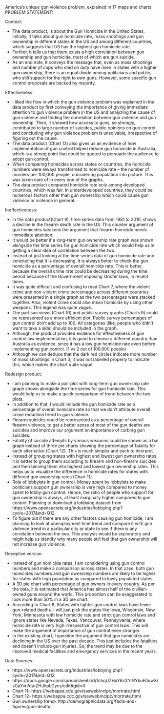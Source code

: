 America’s unique gun violence problem, explained in 17 maps and charts
PROBLEM STATEMENT:

Context:
<ul>
<li>The data product, is about the Gun Homicide in the United States. Initially, it talks about gun homicide rate, mass shootings and gun ownership in different states in the US and among different countries, which suggests that US has the highest gun homicide rate. 
<li>Further, it tells us that there exists a high correlation between gun ownership and gun homicide, most of which are gun suicide.
<li>As an end note, it conveys the message that, even as mass shootings and number of cops who died on duty have risen in states with a higher gun ownership, there is an equal divide among politicians and public, who still support for the right to own guns. However, some specific gun control proposals are backed by majority. </ul>

Effectiveness:
<ul>
<li>I liked the flow in which the gun violence problem was explained in the data product by first conveying the importance of giving immediate attention to gun violence problem in the US and analyzing the cause of gun violence and finding the correlation between gun violence and gun ownership. Then, it showed how access to guns, so strongly, contributed to large number of suicides, public opinions on gun control and concluding why gun violence problem is unsolvable, irrespective of figuring out the cause.
<li>The data product (Chart 13) also gives us an evidence of how implementation of gun control helped reduce gun homicide in Australia, which is a strong point that could be quoted to persuade the audience to adopt gun control. 
<li>When comparing homicides across states or countries, the homicide numbers were always transformed to homicide rate – the number of murders per 100,000 people, considering population into picture. This was taken care of in every one of the graphs.
<li>The data product compared homicide rate only among developed countries, which was fair. In underdeveloped countries, they could be numerous factors other than gun ownership which could cause gun violence or violence in general. </ul>

Ineffectiveness:
<ul>
<li>In the data product(Chart 9), time-series data from 1981 to 2010, shows a decline in the firearm death rate in the US. This counter argument of gun homicides weakens the argument that firearm homicide needs immediate attention. 
<li>It would be better if a long-term gun ownership rate graph was shown alongside the time series for gun homicide rate which would help us in getting a clear idea of correlation between the two.
<li>Instead of just looking at the time series data of gun homicide rate and concluding that it is decreasing, it is always better to check the gun homicide as a percentage of overall homicide rate. This is better, because the overall crime rate could be decreasing during the time period because of the Government imposing stricter laws, in recent times. 
<li>It was quite difficult and confusing to read Chart 7, where the violent crime and non-violent crime percentages across different countries were presented in a single graph as the two percentages were stacked together. Also, violent crime could also mean homicide by using other weapons. This legend was quite vague.
<li>The partisan views (Chart 10) and public survey graphs (Charts 9) could be represented as a more efficient plot. Public survey percentages of gun control don’t add up to 100. All categories (like, people who didn’t want to take a side) should be included in the graph.
<li>Although, the product provided evidence for effectiveness of gun control law implementation, it is good to choose a different country than Australia as evidence, since it has a low gun homicide rate even before implementing gun control. (1 vs 2 out of 100,000 people)
<li>Although we can deduce that the dark red circles indicate more number of mass shootings in Chart 3, it was not labelled properly to indicate this, which makes the chart quite vague.
</ul>
Redesign product:
<ul>
<li>I am planning to make a pair plot with long-term gun ownership rate graph shown alongside the time series for gun homicide rate. This would help us to make a quick comparison of trend between the two plots. 
<li>In addition to that, I would include the gun homicide rate as a percentage of overall homicide rate so that we don’t attribute overall crime reduction trend to gun violence. 
<li>Firearm suicides could be represented as a percentage of overall firearm violence, to get a better sense of most of the gun deaths are suicides and improve our argument on importance of curbing gun suicides.
<li>Fatality of suicide attempts by various weapons could be shown as a bar graph instead of three pie charts showing the percentage of fatality for each alternative (Chart 12). This is much simpler and each to interpret.
<li>Instead of grouping states with highest and lowest gun ownership rates, it is better to group them according to firearm and non-firearm suicides and then binning them into highest and lowest gun ownership rates. This helps us to visualize the difference in homicide rates for states with different gun ownership rates (Chart 11).
<li>Role of lobbyists in gun control. Money spent by lobbyists to make politicians support gun ownership is very high compared to money spent to lobby gun control. Hence, the ratio of people who support for gun ownership is always, at least marginally higher compared to gun control. Planning to download a lobbying dataset from https://www.opensecrets.org/industries/lobbying.php?cycle=2017&ind=Q12 
<li>To figure out if there are any other factors causing gun homicide, I am planning to look at unemployment time trend and compare it with gun violence trend in a particular city or state to see if there is any correlation between the two. This analysis would be exploratory and might help us identify why many people still feel that gun ownership will not increase gun violence. 
</ul>      
Deceptive version:
<ul>
<li>Instead of gun homicide rates, I am considering using gun control numbers and make a comparison across states. In that case, both gun homicides numbers and gun ownership numbers are likely to be higher for states with high population as compared to lowly populated states.
<li>A 3D pie chart with percentage of gun owners in every country. As per the data, it is estimated that America has almost half of the civilian-owned guns around the world. This proportion can be exaggerated to look more than 50% in a 3D pie chart.
<li>According to Chart 8, States with tighter gun control laws have fewer gun-related deaths. I will just pick the states like Iowa, Wisconsin, New York, Minnesota with low homicide rate and strict gun control laws and ignore states like Nevada, Texas, Vancouver, Pennsylvania, where homicide rate is very high irrespective of gun control laws. This will make the argument of importance of gun control even stronger.  
<li>In the existing chart, I question the argument that gun homicides are declining in the US over the past decade. This just includes the fatalities and doesn’t include gun injuries. So, the trend may be due to the improved medical facilities and emergency services in the recent years. 
</ul>

Data Sources:
<ul>
<li>https://www.opensecrets.org/industries/lobbying.php?cycle=2017&ind=Q12
<li>https://docs.google.com/spreadsheets/d/1chqUZHuY6cXYrRYkuE0uwXisGaYvr7durZHJhpLGycs/edit#gid=0
<li>Chart 11- https://webappa.cdc.gov/sasweb/ncipc/mortrate.html
<li>Chart 12- https://webappa.cdc.gov/sasweb/ncipc/mortrate.html
<li>Gun ownership trend- http://demographicdata.org/facts-and-figures/gun-death/
</ul>




















      



